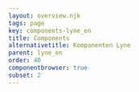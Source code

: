```yaml
---
layout: overview.njk
tags: page
key: components-lyne_en
title: Components
alternativetitle: Komponenten Lyne
parent: lyne_en
order: 40
componentbrowser: true
subset: 2
---
```

